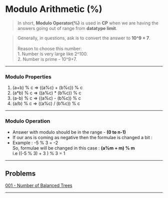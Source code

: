# Modulo Arithmetic (%)

>   In short, **Modulo Operator(%)** is used in **CP** when we are having the answers going out of range from **datatype limit**.

>   Generally, in questions, ask is to convert the answer to **10^9 + 7**.<br><br> Reason to choose this number:<br>
    1.  Number is very large like 2^100.<br>
    2.  Number is prime - 10^9+7.

---

### Modulo Properties

1.  (a+b) % c   =>  ((a%c) + (b%c)) % c
2.  (a*b) % c   =>  ((a%c) * (b%c)) % c
3.  (a-b) % c   =>  ((a%c) - (b%c)) % c
4.  (a/b) % c   =>  ((a%c) / (b%c)) % c

---

### Modulo Operation
-   Answer with modulo should be in the range - **(0 to n-1)**
-   If our ans is coming as negative then the formulae is changed a bit :<br>
-   Example : -5 % 3 = -2<br>
    So, formulae will be changed in this case : **(a%m + m) % m** <br>
    i.e ((-5 % 3) + 3 ) % 3 = 1

---

## Problems

[001 - Number of Balanced Trees](./code/001-Number-Of-Balanced-Trees.cpp)<br>

---
